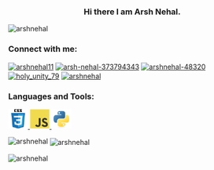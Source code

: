 <h3 align="center">Hi there I am Arsh Nehal.</h3>

<p align="left"> <img src="https://komarev.com/ghpvc/?username=arshnehal&label=Profile%20views&color=0e75b6&style=flat" alt="arshnehal" /> </p>

<h3 align="left">Connect with me:</h3>
<p align="left">
<a href="https://twitter.com/arshnehal11" target="blank"><img align="center" src="https://raw.githubusercontent.com/rahuldkjain/github-profile-readme-generator/master/src/images/icons/Social/twitter.svg" alt="arshnehal11" height="30" width="40" /></a>
<a href="https://linkedin.com/in/arsh-nehal-373794343" target="blank"><img align="center" src="https://raw.githubusercontent.com/rahuldkjain/github-profile-readme-generator/master/src/images/icons/Social/linked-in-alt.svg" alt="arsh-nehal-373794343" height="30" width="40" /></a>
<a href="https://www.youtube.com/@ArshNehal-48320" target="blank"><img align="center" src="https://raw.githubusercontent.com/rahuldkjain/github-profile-readme-generator/master/src/images/icons/Social/youtube.svg" alt="arshnehal-48320" height="30" width="40" /></a>
<a href="https://www.codechef.com/users/holy_unity_79" target="blank"><img align="center" src="https://cdn.jsdelivr.net/npm/simple-icons@3.1.0/icons/codechef.svg" alt="holy_unity_79" height="30" width="40" /></a>
<a href="https://www.leetcode.com/arshnehal" target="blank"><img align="center" src="https://raw.githubusercontent.com/rahuldkjain/github-profile-readme-generator/master/src/images/icons/Social/leet-code.svg" alt="arshnehal" height="30" width="40" /></a>
</p>

<h3 align="left">Languages and Tools:</h3>
<p align="left"> <a href="https://www.w3schools.com/css/" target="_blank" rel="noreferrer"> <img src="https://raw.githubusercontent.com/devicons/devicon/master/icons/css3/css3-original-wordmark.svg" alt="css3" width="40" height="40"/> </a> <a href="https://git-src="https://raw.githubusercontent.com/devicons/devicon/master/icons/html5/html5-original-wordmark.svg" alt="html5" width="40" height="40"/> </a> <a href="https://developer.mozilla.org/en-US/docs/Web/JavaScript" target="_blank" rel="noreferrer"> <img src="https://raw.githubusercontent.com/devicons/devicon/master/icons/javascript/javascript-original.svg" alt="javascript" width="40" height="40"/> </a> <a href="https://www.linux.org/" target="_blank" rel="noreferrer"> <img src="https://raw.githubusercontent.com/devicons/devicon/master/icons/python/python-original.svg" alt="python" width="40" height="40"/> </a> </p>

<p><img align="left" src="https://github-readme-stats.vercel.app/api/top-langs?username=arshnehal&show_icons=true&locale=en&layout=compact" alt="arshnehal" /></p>

<p>&nbsp;<img align="center" src="https://github-readme-stats.vercel.app/api?username=arshnehal&show_icons=true&locale=en" alt="arshnehal" /></p>

<p><img align="center" src="https://github-readme-streak-stats.herokuapp.com/?user=arshnehal&" alt="arshnehal" /></p>
